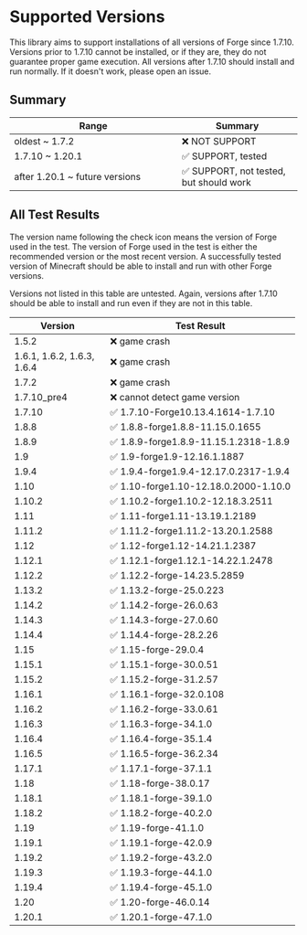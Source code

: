 # Supported Versions

This library aims to support installations of all versions of Forge since 1.7.10. Versions prior to 1.7.10 cannot be installed, or if they are, they do not guarantee proper game execution. All versions after 1.7.10 should install and run normally. If it doesn't work, please open an issue.

## Summary

<table><thead><tr><th width="277.5">Range</th><th>Summary</th></tr></thead><tbody><tr><td>oldest ~ 1.7.2</td><td>❌ NOT SUPPORT</td></tr><tr><td>1.7.10 ~ 1.20.1</td><td>✅ SUPPORT, tested</td></tr><tr><td>after 1.20.1 ~ future versions</td><td>✅ SUPPORT, not tested, but should work</td></tr></tbody></table>

## All Test Results

The version name following the check icon means the version of Forge used in the test. The version of Forge used in the test is either the recommended version or the most recent version. A successfully tested version of Minecraft should be able to install and run with other Forge versions.&#x20;

Versions not listed in this table are untested. Again, versions after 1.7.10 should be able to install and run even if they are not in this table.

<table><thead><tr><th width="152">Version</th><th>Test Result</th></tr></thead><tbody><tr><td>1.5.2</td><td>❌ game crash</td></tr><tr><td>1.6.1, 1.6.2, 1.6.3, 1.6.4</td><td>❌ game crash</td></tr><tr><td>1.7.2</td><td>❌ game crash</td></tr><tr><td>1.7.10_pre4</td><td>❌ cannot detect game version</td></tr><tr><td>1.7.10</td><td>✅ 1.7.10-Forge10.13.4.1614-1.7.10</td></tr><tr><td>1.8.8</td><td>✅ 1.8.8-forge1.8.8-11.15.0.1655</td></tr><tr><td>1.8.9</td><td>✅ 1.8.9-forge1.8.9-11.15.1.2318-1.8.9</td></tr><tr><td>1.9</td><td>✅ 1.9-forge1.9-12.16.1.1887</td></tr><tr><td>1.9.4</td><td>✅ 1.9.4-forge1.9.4-12.17.0.2317-1.9.4</td></tr><tr><td>1.10</td><td>✅ 1.10-forge1.10-12.18.0.2000-1.10.0</td></tr><tr><td>1.10.2</td><td>✅ 1.10.2-forge1.10.2-12.18.3.2511</td></tr><tr><td>1.11</td><td>✅ 1.11-forge1.11-13.19.1.2189</td></tr><tr><td>1.11.2</td><td>✅ 1.11.2-forge1.11.2-13.20.1.2588</td></tr><tr><td>1.12</td><td>✅ 1.12-forge1.12-14.21.1.2387</td></tr><tr><td>1.12.1</td><td>✅ 1.12.1-forge1.12.1-14.22.1.2478</td></tr><tr><td>1.12.2</td><td>✅ 1.12.2-forge-14.23.5.2859</td></tr><tr><td>1.13.2</td><td>✅ 1.13.2-forge-25.0.223</td></tr><tr><td>1.14.2</td><td>✅ 1.14.2-forge-26.0.63</td></tr><tr><td>1.14.3</td><td>✅ 1.14.3-forge-27.0.60</td></tr><tr><td>1.14.4</td><td>✅ 1.14.4-forge-28.2.26</td></tr><tr><td>1.15</td><td>✅ 1.15-forge-29.0.4</td></tr><tr><td>1.15.1</td><td>✅ 1.15.1-forge-30.0.51</td></tr><tr><td>1.15.2</td><td>✅ 1.15.2-forge-31.2.57</td></tr><tr><td>1.16.1</td><td>✅ 1.16.1-forge-32.0.108</td></tr><tr><td>1.16.2</td><td>✅ 1.16.2-forge-33.0.61</td></tr><tr><td>1.16.3</td><td>✅ 1.16.3-forge-34.1.0</td></tr><tr><td>1.16.4</td><td>✅ 1.16.4-forge-35.1.4</td></tr><tr><td>1.16.5</td><td>✅ 1.16.5-forge-36.2.34</td></tr><tr><td>1.17.1</td><td>✅ 1.17.1-forge-37.1.1</td></tr><tr><td>1.18</td><td>✅ 1.18-forge-38.0.17</td></tr><tr><td>1.18.1</td><td>✅ 1.18.1-forge-39.1.0</td></tr><tr><td>1.18.2</td><td>✅ 1.18.2-forge-40.2.0</td></tr><tr><td>1.19</td><td>✅ 1.19-forge-41.1.0</td></tr><tr><td>1.19.1</td><td>✅ 1.19.1-forge-42.0.9</td></tr><tr><td>1.19.2</td><td>✅ 1.19.2-forge-43.2.0</td></tr><tr><td>1.19.3</td><td>✅ 1.19.3-forge-44.1.0</td></tr><tr><td>1.19.4</td><td>✅ 1.19.4-forge-45.1.0</td></tr><tr><td>1.20</td><td>✅ 1.20-forge-46.0.14</td></tr><tr><td>1.20.1</td><td>✅ 1.20.1-forge-47.1.0</td></tr></tbody></table>
